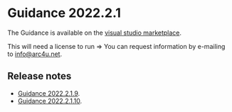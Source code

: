 # Guidance 2022.2.1

The Guidance is available on the [visual studio marketplace](https://marketplace.visualstudio.com/items?itemName=Arc4u.Guidance2022-2).

This will need a license to run => You can request information by e-mailing to [info@arc4u.net](mailto:info@arc4u.net).

## Release notes

- [Guidance 2022.2.1.9](Guidance2022.2.1.9.md).
- [Guidance 2022.2.1.10](Guidance2022.2.1.10.md).